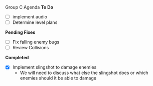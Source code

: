 Group C Agenda
**To Do**
- [ ] implement audio
- [ ] Determine level plans

**Pending Fixes**
- [ ] Fix falling enemy bugs
- [ ] Review Collisions

**Completed**
- [X] Implement slingshot to damage enemies
  - We will need to discuss what else the slingshot does or which enemies should it be able to damage  
